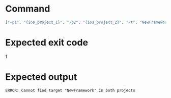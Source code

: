 # Command
```json
["-p1", "{ios_project_1}", "-p2", "{ios_project_2}", "-t", "NewFramework", "-v"]
```

# Expected exit code
1

# Expected output
```
ERROR: Cannot find target "NewFramework" in both projects

```

